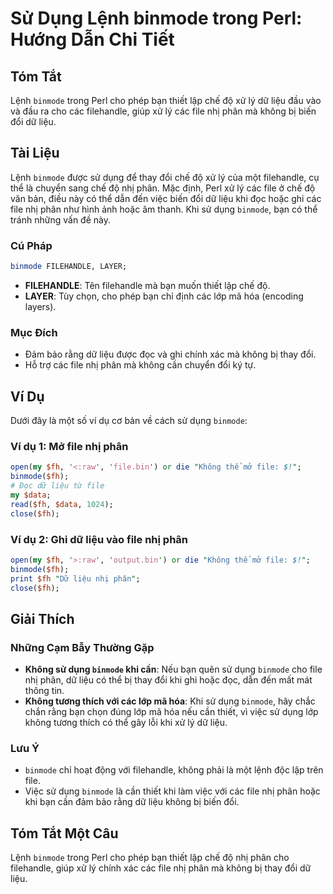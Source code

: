 <!--
Meta Description: # Sử Dụng Lệnh binmode trong Perl: Hướng Dẫn Chi Tiết ## Tóm Tắt Lệnh `binmode` trong Perl cho phép bạn thiết lập chế độ xử lý dữ liệu đầu vào và đầu ...
Meta Keywords: binmode, file, liệu, nhị, phân
-->

# Sử Dụng Lệnh binmode trong Perl: Hướng Dẫn Chi Tiết

## Tóm Tắt
Lệnh `binmode` trong Perl cho phép bạn thiết lập chế độ xử lý dữ liệu đầu vào và đầu ra cho các filehandle, giúp xử lý các file nhị phân mà không bị biến đổi dữ liệu.

## Tài Liệu
Lệnh `binmode` được sử dụng để thay đổi chế độ xử lý của một filehandle, cụ thể là chuyển sang chế độ nhị phân. Mặc định, Perl xử lý các file ở chế độ văn bản, điều này có thể dẫn đến việc biến đổi dữ liệu khi đọc hoặc ghi các file nhị phân như hình ảnh hoặc âm thanh. Khi sử dụng `binmode`, bạn có thể tránh những vấn đề này.

### Cú Pháp
```perl
binmode FILEHANDLE, LAYER;
```

- **FILEHANDLE**: Tên filehandle mà bạn muốn thiết lập chế độ.
- **LAYER**: Tùy chọn, cho phép bạn chỉ định các lớp mã hóa (encoding layers).

### Mục Đích
- Đảm bảo rằng dữ liệu được đọc và ghi chính xác mà không bị thay đổi.
- Hỗ trợ các file nhị phân mà không cần chuyển đổi ký tự.

## Ví Dụ
Dưới đây là một số ví dụ cơ bản về cách sử dụng `binmode`:

### Ví dụ 1: Mở file nhị phân
```perl
open(my $fh, '<:raw', 'file.bin') or die "Không thể mở file: $!";
binmode($fh);
# Đọc dữ liệu từ file
my $data;
read($fh, $data, 1024);
close($fh);
```

### Ví dụ 2: Ghi dữ liệu vào file nhị phân
```perl
open(my $fh, '>:raw', 'output.bin') or die "Không thể mở file: $!";
binmode($fh);
print $fh "Dữ liệu nhị phân";
close($fh);
```

## Giải Thích
### Những Cạm Bẫy Thường Gặp
- **Không sử dụng `binmode` khi cần**: Nếu bạn quên sử dụng `binmode` cho file nhị phân, dữ liệu có thể bị thay đổi khi ghi hoặc đọc, dẫn đến mất mát thông tin.
- **Không tương thích với các lớp mã hóa**: Khi sử dụng `binmode`, hãy chắc chắn rằng bạn chọn đúng lớp mã hóa nếu cần thiết, vì việc sử dụng lớp không tương thích có thể gây lỗi khi xử lý dữ liệu.

### Lưu Ý
- `binmode` chỉ hoạt động với filehandle, không phải là một lệnh độc lập trên file.
- Việc sử dụng `binmode` là cần thiết khi làm việc với các file nhị phân hoặc khi bạn cần đảm bảo rằng dữ liệu không bị biến đổi.

## Tóm Tắt Một Câu
Lệnh `binmode` trong Perl cho phép bạn thiết lập chế độ nhị phân cho filehandle, giúp xử lý chính xác các file nhị phân mà không bị thay đổi dữ liệu.